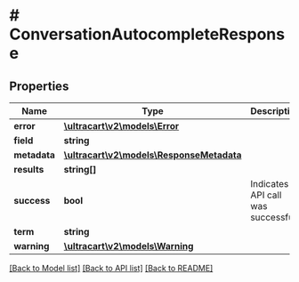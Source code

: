 # # ConversationAutocompleteResponse

## Properties

Name | Type | Description | Notes
------------ | ------------- | ------------- | -------------
**error** | [**\ultracart\v2\models\Error**](Error.md) |  | [optional]
**field** | **string** |  | [optional]
**metadata** | [**\ultracart\v2\models\ResponseMetadata**](ResponseMetadata.md) |  | [optional]
**results** | **string[]** |  | [optional]
**success** | **bool** | Indicates if API call was successful | [optional]
**term** | **string** |  | [optional]
**warning** | [**\ultracart\v2\models\Warning**](Warning.md) |  | [optional]

[[Back to Model list]](../../README.md#models) [[Back to API list]](../../README.md#endpoints) [[Back to README]](../../README.md)
